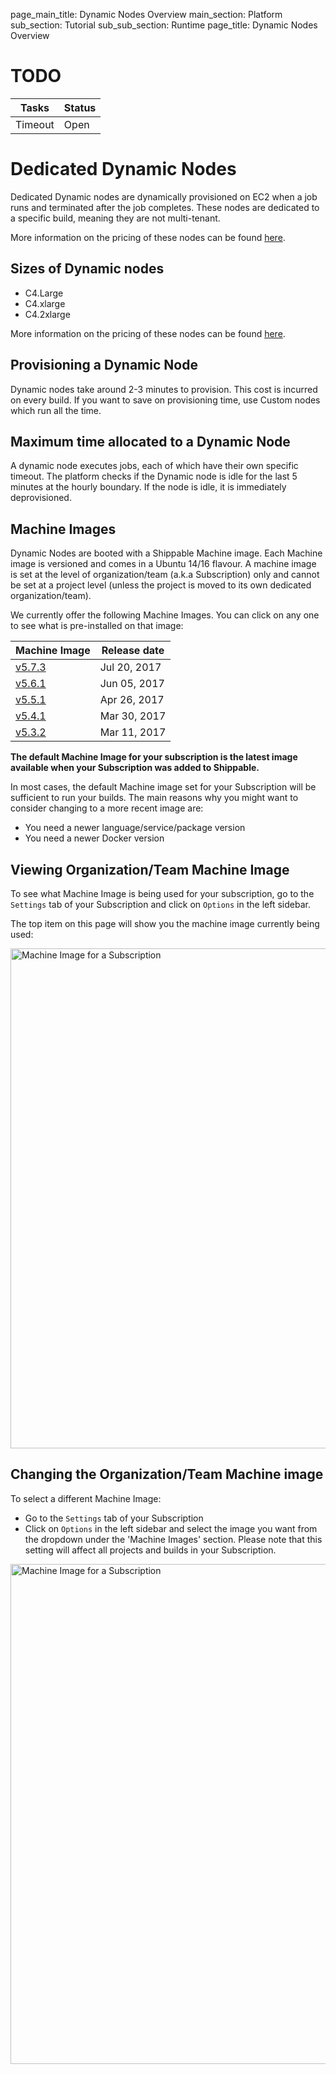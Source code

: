 page_main_title: Dynamic Nodes Overview
main_section: Platform
sub_section: Tutorial
sub_sub_section: Runtime
page_title: Dynamic Nodes Overview

# TODO
| Tasks  | Status |
|--------|--------|
| Timeout | Open |

# Dedicated Dynamic Nodes

Dedicated Dynamic nodes are dynamically provisioned on EC2 when a job runs and terminated after the job completes. These nodes are dedicated to a specific build, meaning they are not multi-tenant.

More information on the pricing of these nodes can be found [here](https://www.shippable.com/pricing.html).

## Sizes of Dynamic nodes

* C4.Large
* C4.xlarge
* C4.2xlarge

More information on the pricing of these nodes can be found [here](https://www.shippable.com/pricing.html).

## Provisioning a Dynamic Node

Dynamic nodes take around 2-3 minutes to provision. This cost is incurred on every build. If you want to save on provisioning
time, use Custom nodes which run all the time.

## Maximum time allocated to a Dynamic Node

A dynamic node executes jobs, each of which have their own specific timeout. The platform checks if the Dynamic node is idle for the last 5 minutes at the hourly boundary. If the node is idle, it is immediately deprovisioned.

## Machine Images

Dynamic Nodes are booted with a Shippable Machine image. Each Machine image is versioned and comes in a Ubuntu 14/16 flavour.
A machine image is set at the level of organization/team (a.k.a Subscription) only and cannot be set at a project level (unless the project is moved to its own dedicated organization/team).

We currently offer the following Machine Images. You can click on any one to see
what is pre-installed on that image:

| Machine Image | Release date     |
|---------------|-------------------|
| [v5.7.3](machine-image-v573/)        | Jul 20, 2017    |
| [v5.6.1](machine-image-v561/)        | Jun 05, 2017    |
| [v5.5.1](machine-image-v551/)        | Apr 26, 2017    |
| [v5.4.1](machine-image-v541/)        | Mar 30, 2017    |
| [v5.3.2](machine-image-v532/)        | Mar 11, 2017    |

**The default Machine Image for your subscription is the latest image available
when your Subscription was added to Shippable.**

In most cases, the default Machine image set for your Subscription will be
sufficient to run your builds. The main reasons why you might want to consider
changing to a more recent image are:

-  You need a newer language/service/package version
-  You need a newer Docker version


## Viewing Organization/Team Machine Image

To see what Machine Image is being used for your subscription, go to the
`Settings` tab of your Subscription and click on `Options` in the left sidebar.

The top item on this page will show you the machine image currently being used:

<img src="../../images/ci/view-machine-image.png"
alt="Machine Image for a Subscription" style="width:800px;"/>

<a name="change-machine-image"></a>
## Changing the Organization/Team Machine image

To select a different Machine Image:

-  Go to the `Settings` tab of your Subscription
-  Click on `Options` in the left sidebar and select the image you want from the
dropdown under the 'Machine Images' section. Please note that this setting will
affect all projects and builds in your Subscription.

<img src="../../images/ci/change-machine-image.png"
alt="Machine Image for a Subscription" style="width:800px;"/>
